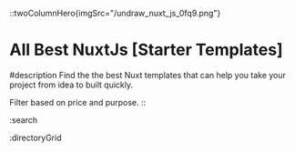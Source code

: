 ::twoColumnHero{imgSrc="/undraw_nuxt_js_0fq9.png"}
# All Best NuxtJs [Starter Templates] 

#description
Find the the best Nuxt templates that can help you take your project from idea to built quickly.

Filter based on price and purpose.
::

:search

:directoryGrid
